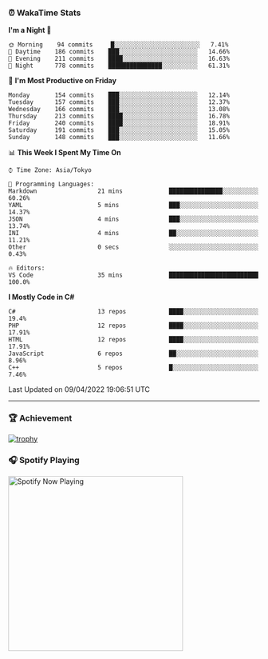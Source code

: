### ⏰ WakaTime Stats


<!--START_SECTION:waka-->
**I'm a Night 🦉** 

```text
🌞 Morning    94 commits     █░░░░░░░░░░░░░░░░░░░░░░░░   7.41% 
🌆 Daytime    186 commits    ███░░░░░░░░░░░░░░░░░░░░░░   14.66% 
🌃 Evening    211 commits    ████░░░░░░░░░░░░░░░░░░░░░   16.63% 
🌙 Night      778 commits    ███████████████░░░░░░░░░░   61.31%

```
📅 **I'm Most Productive on Friday** 

```text
Monday       154 commits    ███░░░░░░░░░░░░░░░░░░░░░░   12.14% 
Tuesday      157 commits    ███░░░░░░░░░░░░░░░░░░░░░░   12.37% 
Wednesday    166 commits    ███░░░░░░░░░░░░░░░░░░░░░░   13.08% 
Thursday     213 commits    ████░░░░░░░░░░░░░░░░░░░░░   16.78% 
Friday       240 commits    ████░░░░░░░░░░░░░░░░░░░░░   18.91% 
Saturday     191 commits    ███░░░░░░░░░░░░░░░░░░░░░░   15.05% 
Sunday       148 commits    ███░░░░░░░░░░░░░░░░░░░░░░   11.66%

```


📊 **This Week I Spent My Time On** 

```text
⌚︎ Time Zone: Asia/Tokyo

💬 Programming Languages: 
Markdown                 21 mins             ███████████████░░░░░░░░░░   60.26% 
YAML                     5 mins              ███░░░░░░░░░░░░░░░░░░░░░░   14.37% 
JSON                     4 mins              ███░░░░░░░░░░░░░░░░░░░░░░   13.74% 
INI                      4 mins              ██░░░░░░░░░░░░░░░░░░░░░░░   11.21% 
Other                    0 secs              ░░░░░░░░░░░░░░░░░░░░░░░░░   0.43%

🔥 Editors: 
VS Code                  35 mins             █████████████████████████   100.0%

```

**I Mostly Code in C#** 

```text
C#                       13 repos            ████░░░░░░░░░░░░░░░░░░░░░   19.4% 
PHP                      12 repos            ████░░░░░░░░░░░░░░░░░░░░░   17.91% 
HTML                     12 repos            ████░░░░░░░░░░░░░░░░░░░░░   17.91% 
JavaScript               6 repos             ██░░░░░░░░░░░░░░░░░░░░░░░   8.96% 
C++                      5 repos             █░░░░░░░░░░░░░░░░░░░░░░░░   7.46%

```



 Last Updated on 09/04/2022 19:06:51 UTC
<!--END_SECTION:waka-->

---

### 🏆 Achievement

[![trophy](https://github-profile-trophy.vercel.app/?username=Slime-hatena&theme=flat&no-bg=true&no-frame=true&column=8)](https://github.com/ryo-ma/github-profile-trophy)

### 🎧 Spotify Playing

[<img src="https://spotify-now-playing-slime-hatena.vercel.app/api/spotify-playing" alt="Spotify Now Playing" width="350" />](https://open.spotify.com/user/slime_hatena)

<!--
**Slime-hatena/Slime-hatena** is a ✨ _special_ ✨ repository because its `README.md` (this file) appears on your GitHub profile.

Here are some ideas to get you started:

- 🔭 I’m currently working on ...
- 🌱 I’m currently learning ...
- 👯 I’m looking to collaborate on ...
- 🤔 I’m looking for help with ...
- 💬 Ask me about ...
- 📫 How to reach me: ...
- 😄 Pronouns: ...
- ⚡ Fun fact: ...
-->
